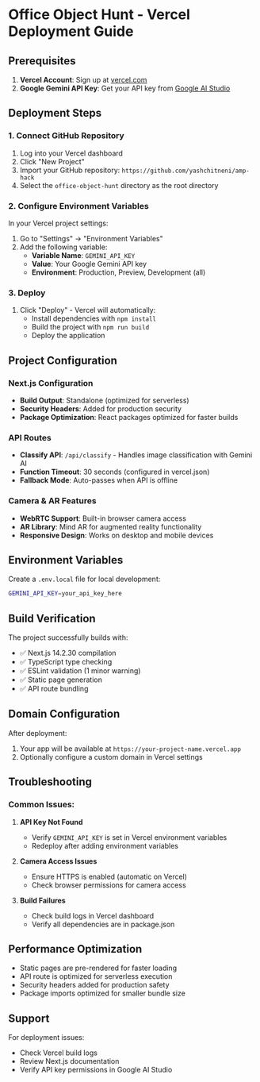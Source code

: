 # Office Object Hunt - Vercel Deployment Guide

## Prerequisites

1. **Vercel Account**: Sign up at [vercel.com](https://vercel.com)
2. **Google Gemini API Key**: Get your API key from [Google AI Studio](https://makersuite.google.com/app/apikey)

## Deployment Steps

### 1. Connect GitHub Repository

1. Log into your Vercel dashboard
2. Click "New Project"
3. Import your GitHub repository: `https://github.com/yashchitneni/amp-hack`
4. Select the `office-object-hunt` directory as the root directory

### 2. Configure Environment Variables

In your Vercel project settings:

1. Go to "Settings" → "Environment Variables"
2. Add the following variable:
   - **Variable Name**: `GEMINI_API_KEY`
   - **Value**: Your Google Gemini API key
   - **Environment**: Production, Preview, Development (all)

### 3. Deploy

1. Click "Deploy" - Vercel will automatically:
   - Install dependencies with `npm install`
   - Build the project with `npm run build`
   - Deploy the application

## Project Configuration

### Next.js Configuration
- **Build Output**: Standalone (optimized for serverless)
- **Security Headers**: Added for production security
- **Package Optimization**: React packages optimized for faster builds

### API Routes
- **Classify API**: `/api/classify` - Handles image classification with Gemini AI
- **Function Timeout**: 30 seconds (configured in vercel.json)
- **Fallback Mode**: Auto-passes when API is offline

### Camera & AR Features
- **WebRTC Support**: Built-in browser camera access
- **AR Library**: Mind AR for augmented reality functionality
- **Responsive Design**: Works on desktop and mobile devices

## Environment Variables

Create a `.env.local` file for local development:

```bash
GEMINI_API_KEY=your_api_key_here
```

## Build Verification

The project successfully builds with:
- ✅ Next.js 14.2.30 compilation
- ✅ TypeScript type checking
- ✅ ESLint validation (1 minor warning)
- ✅ Static page generation
- ✅ API route bundling

## Domain Configuration

After deployment:
1. Your app will be available at `https://your-project-name.vercel.app`
2. Optionally configure a custom domain in Vercel settings

## Troubleshooting

### Common Issues:

1. **API Key Not Found**
   - Verify `GEMINI_API_KEY` is set in Vercel environment variables
   - Redeploy after adding environment variables

2. **Camera Access Issues**
   - Ensure HTTPS is enabled (automatic on Vercel)
   - Check browser permissions for camera access

3. **Build Failures**
   - Check build logs in Vercel dashboard
   - Verify all dependencies are in package.json

## Performance Optimization

- Static pages are pre-rendered for faster loading
- API route is optimized for serverless execution
- Security headers added for production safety
- Package imports optimized for smaller bundle size

## Support

For deployment issues:
- Check Vercel build logs
- Review Next.js documentation
- Verify API key permissions in Google AI Studio
